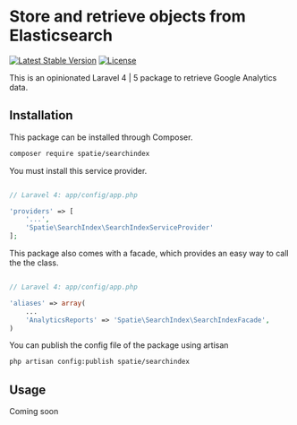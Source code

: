 Store and retrieve objects from Elasticsearch
=================
[![Latest Stable Version](https://poser.pugx.org/spatie/searchindex/version.png)](https://packagist.org/packages/spatie/searchindex)
[![License](https://poser.pugx.org/spatie/searchindex/license.png)](https://packagist.org/packages/spatie/searchindex)

This is an opinionated Laravel 4 | 5 package to retrieve Google Analytics data.



## Installation

This package can be installed through Composer.

```bash
composer require spatie/searchindex
```

You must install this service provider.

```php

// Laravel 4: app/config/app.php

'providers' => [
    '...',
    'Spatie\SearchIndex\SearchIndexServiceProvider'
];
```

This package also comes with a facade, which provides an easy way to call the the class.


```php

// Laravel 4: app/config/app.php

'aliases' => array(
	...
	'AnalyticsReports' => 'Spatie\SearchIndex\SearchIndexFacade',
)
```


You can publish the config file of the package using artisan

```bash
php artisan config:publish spatie/searchindex
```


## Usage


Coming soon    
